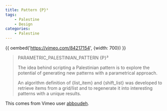 ```yaml
---
title: Pattern {P}³
tags:
    - Palestine
    - Design
categories:
    - Palestine
---
```


{{ oembed('https://vimeo.com/84217154', {width: 700}) }}

> PARAMETRIC\_PALESTINIAN\_PATTERN {P}³
>
> The idea behind scripting a Palestinian pattern is to explore the potential of generating new patterns with a parametrical approach.
>
> An algorithm definition of {list\_item} and {shift\_list} was developed to retrieve items from a grid/list and to regenerate it into interesting patterns with a unique results.

This comes from Vimeo user [abboudeh](https://vimeo.com/user24276685).
